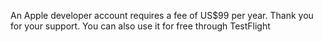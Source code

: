 An Apple developer account requires a fee of US$99 per year. Thank you for your support. You can also use it for free through TestFlight
